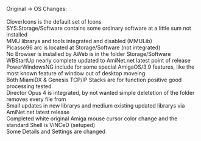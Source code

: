 Original -> OS Changes:<br>
<br>
CloverIcons is the default set of Icons<br>
SYS:Storage/Software contains some ordinary software at a little sum not installed<br>
MMU librarys and tools integrated and disabled (MMULib)<br>
Picasso96 arc is located at Storage/Software (not integrated)<br>
No Browser is installed by AWeb is in the folder Storage/Software<br>
WBStartUp nearly complete updated to AmiNet.net latest point of release<br>
PowerWindowsNG include for some special AmigaOS/3.9 features, like the most known feature of window out of desktop moveing<br>
Both MiamiDX & Genesis TCP/IP Stacks are for function positive good processing tested<br>
Director Opus 4 is integrated, by not wanted simple deletetion of the folder removes every file from<br>
Small updates in new librarys and medium existing updated librarys via AmiNet.net latest release<br>
Completed white original Amiga mouse cursor color change and the standard Shell is ViNCeD (setuped)<br>
Some Details and Settings are changed<br>

